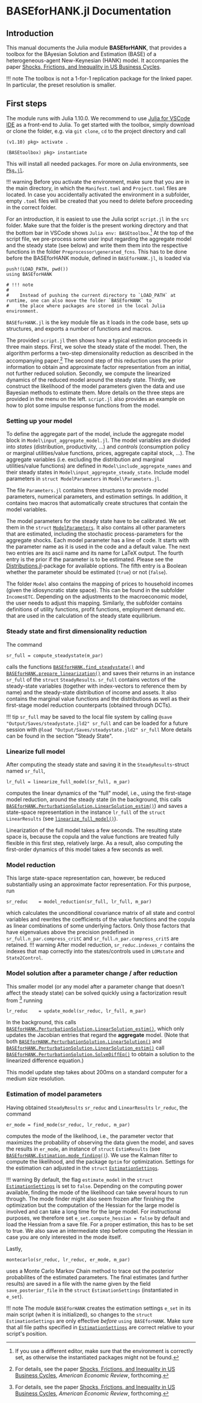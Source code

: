 # BASEforHANK.jl Documentation
## Introduction
This manual documents the Julia module **BASEforHANK**, that provides a toolbox for the BAyesian Solution and
Estimation (BASE) of a heterogeneous-agent New-Keynesian (HANK) model. It accompanies the paper
[Shocks, Frictions, and Inequality in US Business Cycles](https://www.benjaminborn.de/publication/bbl_inequality_2020/).

!!! note
    The toolbox is not a 1-for-1 replication package for the linked paper. In particular, the preset resolution is smaller.

## First steps
The module runs with Julia 1.10.0. We recommend to use [Julia for VSCode IDE](https://www.julia-vscode.org) as a front-end to Julia. To get started with the toolbox, simply download or clone the folder, e.g. via `git clone`, `cd` to the project directory and call
```julia-repl
(v1.10) pkg> activate .

(BASEtoolbox) pkg> instantiate
```
This will install all needed packages. For more on Julia environments, see [`Pkg.jl`](https://julialang.github.io/Pkg.jl/v1/environments/#Using-someone-else's-project).

!!! warning
    Before you activate the environment, make sure that you are in the main directory, in which the `Manifest.toml` and `Project.toml` files are located. In case you accidentally activated the environment in a subfolder, empty `.toml` files will be created that you need to delete before proceeding in the correct folder.


For an introduction, it is easiest to use the Julia script `script.jl` in the `src` folder. Make sure that the folder is the present working directory and that the bottom bar in VSCode shows `Julia env: BASEtoolbox`.[^1] At the top of the script file, we pre-process some user input regarding the aggregate model and the steady state (see below) and write them them into the respective functions in the folder `Preprocessor\generated_fcns`. This has to be done before the BASEforHANK module, defined in `BASEforHANK.jl`, is loaded via
```
push!(LOAD_PATH, pwd())
using BASEforHANK
```
```@meta
# !!! note
#
#    Instead of pushing the current directory to `LOAD_PATH` at runtime, one can also move the folder `BASEforHANK` to
#    the place where packages are stored in the local Julia environment.
```
`BASEforHANK.jl` is the key module file as it loads in the code base, sets up structures, and exports a number of functions and macros.

The provided `script.jl` then shows how a typical estimation proceeds in three main steps. First, we solve the steady state of the model. Then, the algorithm performs a two-step dimensionality reduction as described in the accompanying paper.[^BBL] The second step of this reduction uses the prior information to obtain and approximate factor representation from an initial, not further reduced solution. Secondly, we compute the linearized dynamics of the reduced model around the steady state. Thirdly, we construct the likelihood of the model parameters given the data and use Bayesian methods to estimate them. More details on the three steps are provided in the menu on the left. `script.jl` also provides an example on how to plot some impulse response functions from the model.

### Setting up your model

To define the aggregate part of the model, include the aggregate model block in `Model\input_aggregate_model.jl`. The model variables are divided into *states* (distribution, productivity, ...) and
*controls* (consumption policy or marginal utilities/value functions, prices, aggregate capital stock, ...). The aggregate variables (i.e. excluding the distribution and marginal utilities/value functions) are defined
 in `Model\include_aggregate_names` and their steady states in `Model\input_aggregate_steady_state`. Include model parameters in `struct ModelParameters` in `Model\Parameters.jl`.

The file `Parameters.jl` contains three structures to provide model parameters, numerical parameters, and estimation settings. In addition, it contains two macros that automatically create structures that contain the model variables.

The model parameters for the steady state have to be calibrated. We set them in the `struct` [`ModelParameters`](@ref). It also contains all other parameters that are estimated, including the stochastic process-parameters for the aggregate shocks. Each model parameter has a line of code. It starts with the parameter name as it is used in the code and a default value. The next two entries are its ascii name and its name for LaTeX output. The fourth entry is the prior if the parameter is to be estimated. Please see the [Distributions.jl](https://github.com/JuliaStats/Distributions.jl)-package for available options. The fifth entry is a Boolean whether the parameter should be estimated (`true`) or not (`false`).

The folder `Model` also contains the mapping of prices to household incomes (given the idiosyncratic state space). This can be found in the subfolder `IncomesETC`. Depending on the adjustments to the macroeconomic model, the user needs to adjust this mapping. Similarly, the subfolder contains definitions of utility functions, profit functions, employment demand etc. that are used in the calculation of the steady state equilibrium.


### Steady state and first dimensionality reduction
The command
```
sr_full = compute_steadystate(m_par)
```
calls the functions [`BASEforHANK.find_steadystate()`](@ref) and [`BASEforHANK.prepare_linearization()`](@ref) and saves their returns in an instance `sr_full` of the `struct` `SteadyResults`.
`sr_full` contains vectors of the steady-state variables (together with index-vectors to reference them by name) and
the steady-state distribution of income and assets. It also contains the marginal value functions and the distributions as well as their first-stage model reduction counterparts (obtained through DCTs).

!!! tip
    `sr_full` may be saved to the local file system by calling
    ```
    @save "Output/Saves/steadystate.jld2" sr_full
    ```
    and can be loaded for a future session with
    ```
    @load "Output/Saves/steadystate.jld2" sr_full
    ```
More details can be found in the section "Steady State".

### Linearize full model
After computing the steady state and saving it in the `SteadyResults`-struct named `sr_full`,
```
lr_full = linearize_full_model(sr_full, m_par)
```
computes the linear dynamics of the "full" model, i.e., using the first-stage model reduction, around the steady state (in the background, this calls [`BASEforHANK.PerturbationSolution.LinearSolution_estim()`](@ref)) and saves a state-space representation in the instance `lr_full` of the `struct` `LinearResults` (see [`linearize_full_model()`](@ref)).

Linearization of the full model takes a few seconds. The resulting state space is, because the copula and the value functions are treated fully flexible in this first step, relatively large. As a result, also computing the first-order dynamics of this model takes a few seconds as well.

### Model reduction
This large state-space representation can, however, be reduced substantially using an approximate factor representation. For this purpose, run  
```
sr_reduc    = model_reduction(sr_full, lr_full, m_par)
```
which calculates the unconditional covariance matrix of all state and control variables and rewrites the coefficients of the value functions and the copula as linear combinations of some underlying factors. Only those factors that have eigenvalues above the precision predefined in `sr_full.n_par.compress_critC` and `sr_full.n_par.compress_critS` are retained.
!!! warning
    After model reduction, `sr_reduc.indexes_r` contains the indexes that map correctly into the states/controls used in `LOMstate` and `State2Control`.


### Model solution after a parameter change / after reduction
This smaller model (or any model after a parameter change that doesn't affect the steady state) can be solved quickly using a factorization result from [^BBL] running
```
lr_reduc    = update_model(sr_reduc, lr_full, m_par)
```
In the background, this calls [`BASEforHANK.PerturbationSolution.LinearSolution_estim()`](@ref), which only updates the Jacobian entries that regard the **aggregate** model. (Note that both [`BASEforHANK.PerturbationSolution.LinearSolution()`](@ref) and [`BASEforHANK.PerturbationSolution.LinearSolution_estim()`](@ref) call [`BASEforHANK.PerturbationSolution.SolveDiffEq()`](@ref) to obtain a solution to the linearized difference equation.)

This model update step takes about 200ms on a standard computer for a medium size resolution.

### Estimation of model parameters
Having obtained `SteadyResults` `sr_reduc` and `LinearResults` `lr_reduc`, the command
```
er_mode = find_mode(sr_reduc, lr_reduc, m_par)
```
computes the mode of the likelihood, i.e., the parameter vector that maximizes the probability of observing the data given the model, and saves the results in `er_mode`, an instance of `struct` `EstimResults`
(see [`BASEforHANK.Estimation.mode_finding()`](@ref)). We use the Kalman filter to compute the likelihood, and the package `Optim` for optimization. Settings for the estimation can adjusted in the `struct` [`EstimationSettings`](@ref).

!!! warning
    By default, the flag `estimate_model` in the `struct` [`EstimationSettings`](@ref) is set to `false`. Depending on the computing power available, finding the mode of the likelihood can take several hours to run through. The mode finder might also seem frozen after finishing the optimization but the computation of the Hessian for the large model is involved and can take a long time for the large model. For instructional purposes, we therefore set `e_set.compute_hessian = false` by default and load the Hessian from a save file. For a proper estimation, this has to be set to true. We also save an intermediate step before computing the Hessian in case you are only interested in the mode itself.

Lastly,
```
montecarlo(sr_reduc, lr_reduc, er_mode, m_par)
```
uses a Monte Carlo Markov Chain method to trace out the posterior probabilites of the estimated parameters.
The final estimates (and further results) are saved in a file with the name given by the field `save_posterior_file`
in the `struct` `EstimationSettings` (instantiated in `e_set`).

!!! note
    The module `BASEforHANK` creates the estimation settings `e_set` in its main script (when it is initialized),
    so changes to the `struct` `EstimationSettings` are only effective *before* `using BASEforHANK`. Make sure
    that all file paths specified in [`EstimationSettings`](@ref) are correct relative to your script's position.
[^1]:
    If you use a different editor, make sure that the environment is correctly set, as otherwise the instantiated packages might not be found.

[^BBL]:
    For details, see the paper [Shocks, Frictions, and Inequality in US Business Cycles](https://www.benjaminborn.de/files/BBL_Inequality_Sep2023.pdf), *American Economic Review*, forthcoming.